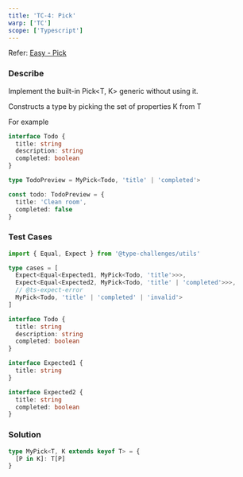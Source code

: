 ```yaml
---
title: 'TC-4: Pick'
warp: ['TC']
scope: ['Typescript']
---
```


Refer: [Easy - Pick](https://github.com/type-challenges/type-challenges/blob/master/questions/4-easy-pick/README.md)

### Describe

Implement the built-in Pick<T, K> generic without using it.

Constructs a type by picking the set of properties K from T

For example

```typescript
interface Todo {
  title: string
  description: string
  completed: boolean
}

type TodoPreview = MyPick<Todo, 'title' | 'completed'>

const todo: TodoPreview = {
  title: 'Clean room',
  completed: false
}
```

### Test Cases

```typescript
import { Equal, Expect } from '@type-challenges/utils'

type cases = [
  Expect<Equal<Expected1, MyPick<Todo, 'title'>>>,
  Expect<Equal<Expected2, MyPick<Todo, 'title' | 'completed'>>>,
  // @ts-expect-error
  MyPick<Todo, 'title' | 'completed' | 'invalid'>
]

interface Todo {
  title: string
  description: string
  completed: boolean
}

interface Expected1 {
  title: string
}

interface Expected2 {
  title: string
  completed: boolean
}
```

### Solution

```typescript
type MyPick<T, K extends keyof T> = {
  [P in K]: T[P]
}
```
